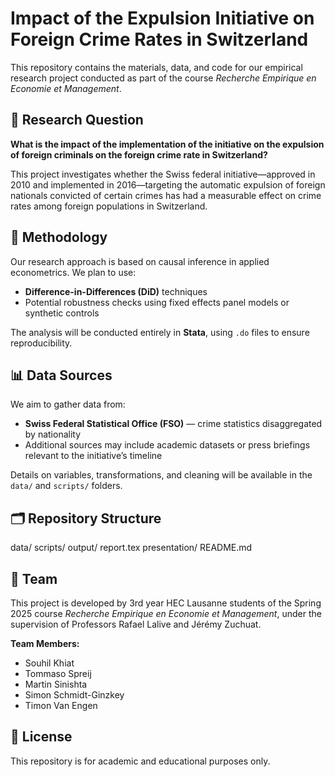 # Impact of the Expulsion Initiative on Foreign Crime Rates in Switzerland

This repository contains the materials, data, and code for our empirical research project conducted as part of the course *Recherche Empirique en Economie et Management*.

## 📌 Research Question

**What is the impact of the implementation of the initiative on the expulsion of foreign criminals on the foreign crime rate in Switzerland?**

This project investigates whether the Swiss federal initiative—approved in 2010 and implemented in 2016—targeting the automatic expulsion of foreign nationals convicted of certain crimes has had a measurable effect on crime rates among foreign populations in Switzerland.

## 🧠 Methodology

Our research approach is based on causal inference in applied econometrics. We plan to use:
- **Difference-in-Differences (DiD)** techniques
- Potential robustness checks using fixed effects panel models or synthetic controls

The analysis will be conducted entirely in **Stata**, using `.do` files to ensure reproducibility.

## 📊 Data Sources

We aim to gather data from:
- **Swiss Federal Statistical Office (FSO)** — crime statistics disaggregated by nationality
- Additional sources may include academic datasets or press briefings relevant to the initiative’s timeline

Details on variables, transformations, and cleaning will be available in the `data/` and `scripts/` folders.

## 🗂️ Repository Structure
data/
scripts/
output/
report.tex
presentation/
README.md

## 👥 Team

This project is developed by 3rd year HEC Lausanne students of the Spring 2025 course *Recherche Empirique en Economie et Management*, under the supervision of Professors Rafael Lalive and Jérémy Zuchuat.

**Team Members:**
- Souhil Khiat
- Tommaso Spreij
- Martin Sinishta
- Simon Schmidt-Ginzkey
- Timon Van Engen

## 📄 License

This repository is for academic and educational purposes only.
